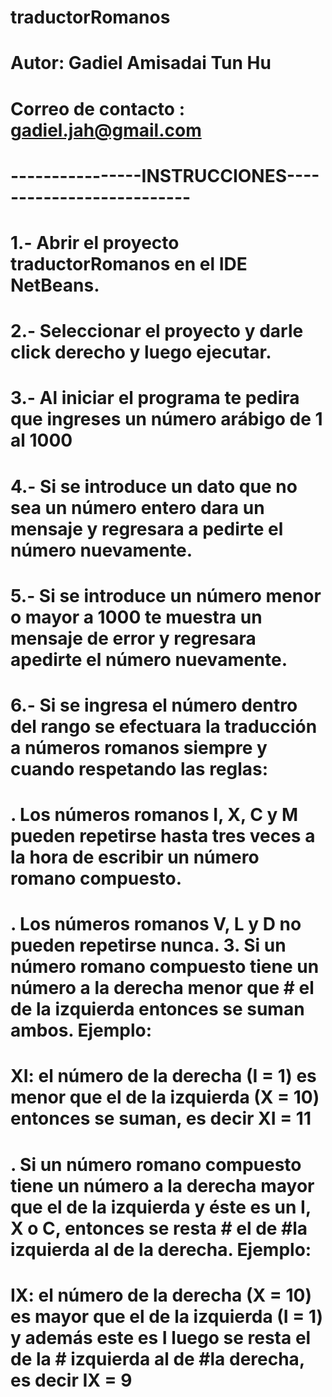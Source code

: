 # traductorRomanos
#
# Autor: Gadiel Amisadai Tun Hu
# Correo de contacto : gadiel.jah@gmail.com
#
# ----------------INSTRUCCIONES--------------------------
# 1.- Abrir el proyecto traductorRomanos en el IDE NetBeans.
# 2.- Seleccionar el proyecto y darle click derecho y luego ejecutar.
# 3.- Al iniciar el programa te pedira que ingreses un número arábigo de 1 al 1000
# 4.- Si se introduce un dato que no sea un número entero dara un mensaje y regresara a pedirte el número nuevamente.
# 5.- Si se introduce un número menor o mayor a 1000 te muestra un mensaje de error y regresara apedirte el número nuevamente.
# 6.- Si se ingresa el número dentro del rango se efectuara la traducción a números romanos siempre y cuando respetando las reglas:
#      . Los números romanos I, X, C y M pueden repetirse hasta tres veces a la hora de escribir un número romano compuesto.
#      . Los números romanos V, L y D no pueden repetirse nunca. 3. Si un número romano compuesto tiene un número a la derecha menor que   #        el de la izquierda entonces se suman ambos. Ejemplo: 
#         XI: el número de la derecha (I = 1)  es menor que el de la izquierda (X = 10) entonces se suman, es decir XI = 11 
#      . Si un número romano compuesto tiene un número a la derecha mayor que el de la izquierda y éste es un I, X o C, entonces se resta #        el de #la izquierda al de la derecha. Ejemplo: 
#         IX: el número de la derecha (X = 10) es mayor que el de la izquierda (I = 1)  y además este es I luego se resta el de la         #        izquierda al de #la derecha, es decir IX = 9

